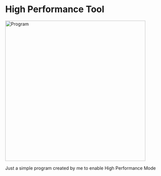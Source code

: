 # High Performance Tool

<img width="444" alt="Program" src="https://user-images.githubusercontent.com/59242274/190354898-23f0f8f3-42f2-4ca1-9490-ee0d940a72c3.png">

Just a simple program created by me to enable High Performance Mode

